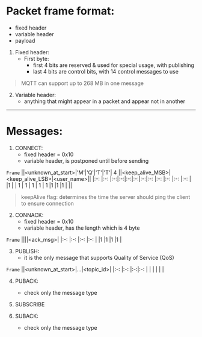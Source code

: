 # Packet frame format:
* fixed header
* variable header
* payload

1. Fixed header:
    * First byte:
        * first 4 bits are reserved & used for special usage, with publishing
        * last 4 bits are control bits, with 14 control messages to use

> MQTT can support up to 268 MB in one message

2. Variable header:
    * anything that might appear in a packet and appear not in another
___
# Messages:
1. CONNECT:
    * fixed header = 0x10
    * variable header, is postponed until before sending

`Frame`
|<type>|<unknown_at_start>|'M'|'Q'|'T'|'T'| 4 |<flags>|<keep_alive_MSB>|<keep_alive_LSB>|<user_name>|<password>|
|:-:   |:-:               |:-:|:-:|:-:|:-:|:-:|:-:    |:-:             |:-:             |:-:        |:-:       |
|1     |<x>               | 1 | 1 | 1 | 1 | 1 |1      |1               |1               |<variable> |<variable>|

> keepAlive flag: determines the time the server should ping the client to ensure connection

2. CONNACK:
    * fixed header = 0x10
    * variable header, has the length which is 4 byte

`Frame`
|<type>|<length>|<reserved>|<ack_msg>|
|:-:   |:-:     |:-:       |:-:      |
|1     |1       |1         |1        |

3. PUBLISH:
    * it is the only message that supports Quality of Service (QoS)
    
`Frame`
|<type>|<unknown_at_start>|...|<topic_id>|
|:-:   |:-:               |:-:|:-:       |
|      |                  |   |          |

4. PUBACK:
    * check only the message type

5. SUBSCRIBE

6. SUBACK:
    * check only the message type
    
